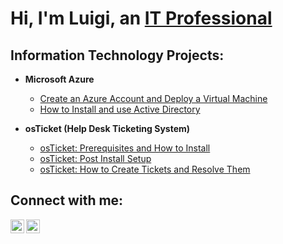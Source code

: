 <h1>Hi, I'm Luigi, an <a href="https://www.linkedin.com/in/karl-luigi-carpio">IT Professional</a></h1>

<h2>Information Technology Projects:</h2>

- <b>Microsoft Azure</b>
  - [Create an Azure Account and Deploy a Virtual Machine](https://github.com/klcarpio/Create-an-Azure-Account-and-Deploy-a-Virtual-Machine)
  - [How to Install and use Active Directory](https://github.com/klcarpio/How-to-setup-Active-Directory-on-an-Azure-VM)

- <b>osTicket (Help Desk Ticketing System)</b>
  - [osTicket: Prerequisites and How to Install](https://github.com/klcarpio/osTicket-Prerequisites-and-How-to-Install)
  - [osTicket: Post Install Setup](https://github.com/klcarpio/osTicket-Post-Install-Setup)
  - [osTicket: How to Create Tickets and Resolve Them](https://github.com/klcarpio/osTicket-How-to-Create-Tickets-and-Resolve-Them)

<h2>Connect with me:</h2>

[<img align="left" alt="Josh | LinkedIn" width="22px" src="https://cdn.jsdelivr.net/npm/simple-icons@v3/icons/linkedin.svg" />][linkedin]
[<img align="left" alt="Josh | Instagram" width="22px" src="https://cdn.jsdelivr.net/npm/simple-icons@v3/icons/instagram.svg" />][instagram]

[instagram]: https://www.instagram.com/klcarpio
[linkedin]: https://www.linkedin.com/in/karl-luigi-carpio
